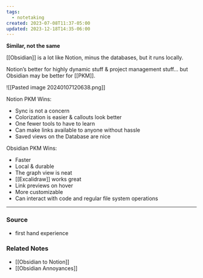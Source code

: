 ```yaml
---
tags:
  - notetaking
created: 2023-07-08T11:37-05:00
updated: 2023-12-18T14:35-06:00
---
```

**Similar, not the same**

[[Obsidian]] is a lot like Notion, minus the databases, but it runs locally. 

Notion’s better for highly dynamic stuff & project management stuff… but Obsidian may be better for [[PKM]].

![[Pasted image 20240107120638.png]]

Notion PKM Wins:
- Sync is not a concern
- Colorization is easier & callouts look better
- One fewer tools to have to learn
- Can make links available to anyone without hassle
- Saved views on the Database are nice

Obsidian PKM Wins:
- Faster
- Local & durable
- The graph view is neat
- [[Excalidraw]] works great
- Link previews on hover
- More customizable
- Can interact with code and regular file system operations

---

### Source
- first hand experience 

### Related Notes
- [[Obsidian to Notion]]
- [[Obsidian Annoyances]]